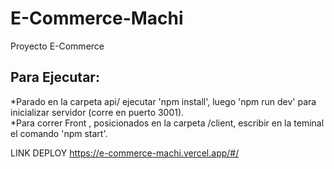 # E-Commerce-Machi

Proyecto E-Commerce

## Para Ejecutar:</br>
*Parado en la carpeta api/ ejecutar 'npm install', luego 'npm run dev' para inicializar servidor (corre en puerto 3001).</br>
*Para correr Front , posicionados en la carpeta /client, escribir en la teminal el comando 'npm start'. 

LINK DEPLOY
https://e-commerce-machi.vercel.app/#/
